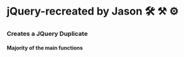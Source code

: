 # jQuery-recreated by Jason 🛠 ⚒ ⚙
### Creates a JQuery Duplicate
#### Majority of the main functions
